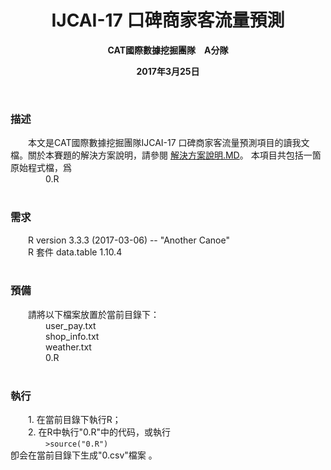 <h1 align="center">IJCAI-17 口碑商家客流量預測</h1>
<p align="center"><b>CAT國際數據挖掘團隊&emsp;A分隊</b></p>
<p align="center"><b>2017年3月25日</b></p>
<br />
<h3>描述<br /></h3>
&emsp;&emsp;本文是CAT國際數據挖掘團隊IJCAI-17 口碑商家客流量預測項目的讀我文檔。關於本賽題的解決方案說明，請參閱
<a href="https://tianchi-gitlab.aliyun.com/race231591/gitlab-u2323/blob/master/解決方案說明.MD">解決方案說明.MD</a>。
本項目共包括一箇原始程式檔，爲<br />
&emsp;&emsp;&emsp;&emsp;0.R<br />
<br />
<h3>需求<br /></h3>
&emsp;&emsp;R version 3.3.3 (2017-03-06) -- "Another Canoe"<br />
&emsp;&emsp;R 套件 data.table 1.10.4<br />
<br />
<h3>預備<br /></h3>
&emsp;&emsp;請將以下檔案放置於當前目錄下：<br />
&emsp;&emsp;&emsp;&emsp;user_pay.txt<br />
&emsp;&emsp;&emsp;&emsp;shop_info.txt<br />
&emsp;&emsp;&emsp;&emsp;weather.txt<br />
&emsp;&emsp;&emsp;&emsp;0.R<br />
<br />
<h3>執行<br /></h3>
&emsp;&emsp;1. 在當前目錄下執行R；<br />
&emsp;&emsp;2. 在R中執行"0.R"中的代码，或執行<br />
&emsp;&emsp;&emsp;&emsp;<code>>source("0.R")</code><br />
卽会在當前目錄下生成"0.csv"檔案 。<br />